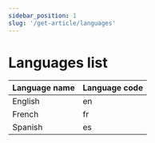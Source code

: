 ```yaml
---
sidebar_position: 1
slug: '/get-article/languages'
---
```


# Languages list

| Language name | Language code |
|---------------|---------------|
| English       | en            |
| French        | fr            |
| Spanish       | es            |
